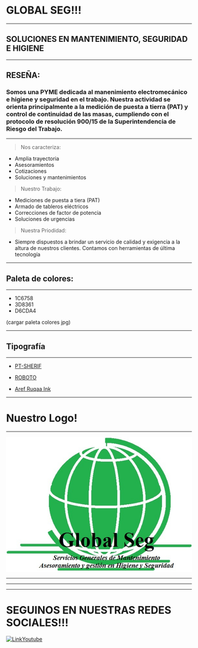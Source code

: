 # GLOBAL SEG!!!

---

## SOLUCIONES EN MANTENIMIENTO, SEGURIDAD E HIGIENE

---

## RESEÑA:

### Somos una PYME dedicada al manenimiento electromecánico e higiene y seguridad en el trabajo. Nuestra actividad se orienta principalmente a la medición de puesta a tierra (PAT) y control de continuidad de las masas, cumpliendo con el protocolo de resolución 900/15 de la Superintendencia de Riesgo del Trabajo.
---
> Nos caracteriza:
- Amplia trayectoria
- Asesoramientos
- Cotizaciones
- Soluciones y mantenimientos

> Nuestro Trabajo:
- Mediciones de puesta a tiera (PAT)
- Armado de tableros eléctricos
- Correcciones de factor de potencia
- Soluciones de urgencias

> Nuestra Priodidad:
- Siempre dispuestos a brindar un servicio de calidad y exigencia a la altura de nuestros clientes. Contamos con  herramientas de última tecnología 

***
## Paleta de colores:
---
- 1C6758
- 3D8361
- D6CDA4

(cargar paleta colores jpg)
***
## Tipografía
---
- [PT-SHERIF](https://fonts.google.com/share?selection.family=PT%20Serif:ital@1)

- [ROBOTO](https://fonts.google.com/share?selection.family=PT%20Serif:ital@1%7CRoboto:wght@300)

- [Aref Ruqaa Ink](https://fonts.google.com/share?selection.family=Aref%20Ruqaa%20Ink:wght@700%7CPT%20Serif:ital@1%7CRoboto:wght@300)

***
# Nuestro Logo!
***
![LOGO](https://github.com/oscarfarias297/TP1-Icaro/blob/master/Logo_Global_Seg.jpg?raw=true "No se encontró imagen")

---
---
---
# SEGUINOS EN NUESTRAS REDES SOCIALES!!!


[![LinkYoutube](https://c.tenor.com/hYSGG867a1YAAAAC/youtube-logo.gif)](https://www.youtube.com/user/martinfierro297)

